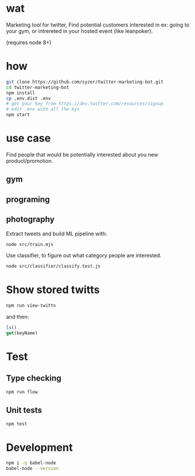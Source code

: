 # wat

Marketing tool for twitter,
Find potential customers interested in ex: going to your gym, or intrereted in your hosted event (like leanpoker).

(requires node 8+)

# how

```bash
git clone https://github.com/syzer/twitter-marketing-bot.git
cd twitter-marketing-bot
npm install
cp .env.dist .env
# get your key from https://dev.twitter.com/resources/signup
# edit .env with all the kys 
npm start
```

# use case

Find people that would be potentially interested about you new product/promotion.


## gym
## programing
## photography

Extract tweets and build ML pipeline with:
```bash
node src/train.mjs
```

Use classifier, to figure out what category people are interested.

```bash
node src/classifier/classify.test.js
```

# Show stored twitts 
```bash
npm run view-twitts
```
and then:
```js
ls()
get(keyName)
```


# Test
## Type checking
```bash
npm run flow
```

## Unit tests
```bash
npm test
```


# Development
```bash
npm i -g babel-node
babel-node --version
```